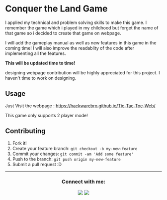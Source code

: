 # Conquer the Land Game
I applied my technical and problem solving skills to make this game. I remember the game which i played in my childhood but forget the name of that game so i decided to create that game on webpage.

I will add the gameplay manual as well as new features in this game in the coming time!
I will also improve the readablity of the code after implementing all the features.

<b>This will be updated time to time!</b>

designing webpage contribution will be highly appreciated for this project. I haven't time to work on designing.
## Usage
Just Visit the webpage : https://hackwarebro.github.io/Tic-Tac-Toe-Web/

This game only supports 2 player mode!
## Contributing

1. Fork it!
2. Create your feature branch: `git checkout -b my-new-feature`
3. Commit your changes: `git commit -am 'Add some feature'`
4. Push to the branch: `git push origin my-new-feature`
5. Submit a pull request :D


<hr>
<div align = "center">
<h3><b>Connect with me:</b></h3>
</div>

<div align="center">
<a href="https://www.youtube.com/channel/UCjLXbCSK44Fw5c_6J8mmZtQ?sub_confirmation=1"><img src="https://img.shields.io/youtube/channel/subscribers/UCjLXbCSK44Fw5c_6J8mmZtQ?label=Hackware%20Bro&style=social" /></a>
<a href="https://twitter.com/HackwareBro"><img src="https://img.shields.io/twitter/follow/HackwareBro?style=social" /></a>
</div>
